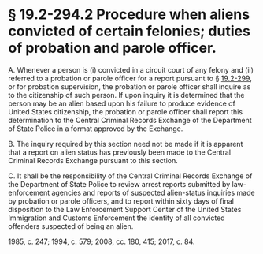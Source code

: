 # § 19.2-294.2 Procedure when aliens convicted of certain felonies; duties of probation and parole officer.

<p>A. Whenever a person is (i) convicted in a circuit court of any felony and (ii) referred to a probation or parole officer for a report pursuant to § <a href='http://law.lis.virginia.gov/vacode/19.2-299/'>19.2-299</a>, or for probation supervision, the probation or parole officer shall inquire as to the citizenship of such person. If upon inquiry it is determined that the person may be an alien based upon his failure to produce evidence of United States citizenship, the probation or parole officer shall report this determination to the Central Criminal Records Exchange of the Department of State Police in a format approved by the Exchange.</p><p>B. The inquiry required by this section need not be made if it is apparent that a report on alien status has previously been made to the Central Criminal Records Exchange pursuant to this section.</p><p>C. It shall be the responsibility of the Central Criminal Records Exchange of the Department of State Police to review arrest reports submitted by law-enforcement agencies and reports of suspected alien-status inquiries made by probation or parole officers, and to report within sixty days of final disposition to the Law Enforcement Support Center of the United States Immigration and Customs Enforcement the identity of all convicted offenders suspected of being an alien.</p><p>1985, c. 247; 1994, c. <a href='http://lis.virginia.gov/cgi-bin/legp604.exe?941+ful+CHAP0579'>579</a>; 2008, cc. <a href='http://lis.virginia.gov/cgi-bin/legp604.exe?081+ful+CHAP0180'>180</a>, <a href='http://lis.virginia.gov/cgi-bin/legp604.exe?081+ful+CHAP0415'>415</a>; 2017, c. <a href='http://lis.virginia.gov/cgi-bin/legp604.exe?171+ful+CHAP0084'>84</a>.</p>